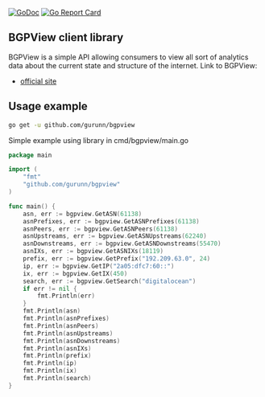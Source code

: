 [![GoDoc](https://godoc.org/github.com/gurunn/bgpview?status.svg)](http://godoc.org/github.com/gurunn/bgpview)
[![Go Report Card](https://goreportcard.com/badge/github.com/gurunn/bgpview)](https://goreportcard.com/report/github.com/gurunn/bgpview)

BGPView client library 
---------------------
BGPView is a simple API allowing consumers to view all sort of analytics data about the current state and structure of the internet.
Link to BGPView: 

* [official site](https://bgpview.docs.apiary.io/)

Usage example
------------------------------------------------

```sh
go get -u github.com/gurunn/bgpview
```

Simple example using library in cmd/bgpview/main.go

```go
package main

import (
	"fmt"
	"github.com/gurunn/bgpview"
)

func main() {
	asn, err := bgpview.GetASN(61138)
	asnPrefixes, err := bgpview.GetASNPrefixes(61138)
	asnPeers, err := bgpview.GetASNPeers(61138)
	asnUpstreams, err := bgpview.GetASNUpstreams(62240)
	asnDownstreams, err := bgpview.GetASNDownstreams(55470)
	asnIXs, err := bgpview.GetASNIXs(18119)
	prefix, err := bgpview.GetPrefix("192.209.63.0", 24)
	ip, err := bgpview.GetIP("2a05:dfc7:60::")
	ix, err := bgpview.GetIX(450)
	search, err := bgpview.GetSearch("digitalocean")
	if err != nil {
		fmt.Println(err)
	}
	fmt.Println(asn)
	fmt.Println(asnPrefixes)
	fmt.Println(asnPeers)
	fmt.Println(asnUpstreams)
	fmt.Println(asnDownstreams)
	fmt.Println(asnIXs)
	fmt.Println(prefix)
	fmt.Println(ip)
	fmt.Println(ix)
	fmt.Println(search)
}
```
